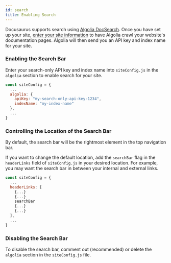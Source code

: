 ```yaml
---
id: search
title: Enabling Search
---
```


Docusaurus supports search using [Algolia DocSearch](https://community.algolia.com/docsearch/). Once you have set up your site, [enter your site information](https://community.algolia.com/docsearch/) to have Algolia crawl your website's documentation pages. Algolia will then send you an API key and index name for your site.

### Enabling the Search Bar

Enter your search-only API key and index name into `siteConfig.js` in the `algolia` section to enable search for your site.

```js
const siteConfig = {
  ...
  algolia: {
    apiKey: "my-search-only-api-key-1234",
    indexName: "my-index-name"
  },
  ...
}
```

### Controlling the Location of the Search Bar

By default, the search bar will be the rightmost element in the top navigation bar.

If you want to change the default location, add the `searchBar` flag in the `headerLinks` field of `siteConfig.js` in your desired location. For example, you may want the search bar in between your internal and external links.

```js
const siteConfig = {
  ...
  headerLinks: [
    {...}
    {...}
    searchBar
    {...}
    {...}
  ],
  ...
}
```

### Disabling the Search Bar

To disable the search bar, comment out (recommended) or delete the `algolia` section in the `siteConfig.js` file.
